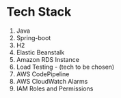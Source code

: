 # Tech Stack

1. Java
2. Spring-boot
3. H2
4. Elastic Beanstalk
5. Amazon RDS Instance
6. Load Testing - (tech to be chosen)
7. AWS CodePipeline
8. AWS CloudWatch Alarms
9. IAM Roles and Permissions
